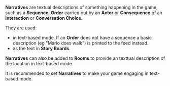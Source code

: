 **Narratives** are textual descriptions of something happening in the game, such as a **Sequence**, **Order** carried out by an **Actor** or **Consequence** of an **Interaction** or **Conversation Choice**.

They are used:
 - in text-based mode. If an **Order** does not have a sequence a basic description (eg "Mario does walk") is printed to the feed instead.
 - as the text in **Story Boards**.

**Narratives** can also be added to **Rooms** to provide an texttual description of the location in text-based mode.

 It is recommended to set **Narratives** to make your game engaging in text-based mode.